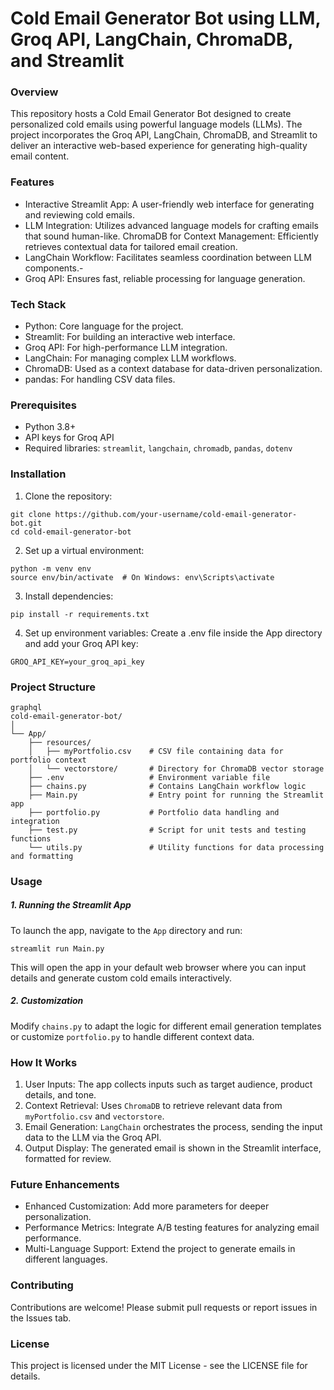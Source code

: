 # Cold Email Generator Bot using LLM, Groq API, LangChain, ChromaDB, and Streamlit
### Overview
This repository hosts a Cold Email Generator Bot designed to create personalized cold emails using powerful language models (LLMs). The project incorporates the Groq API, LangChain, ChromaDB, and Streamlit to deliver an interactive web-based experience for generating high-quality email content.

### Features
- Interactive Streamlit App: A user-friendly web interface for generating and reviewing cold emails.
- LLM Integration: Utilizes advanced language models for crafting emails that sound human-like.
ChromaDB for Context Management: Efficiently retrieves contextual data for tailored email creation.
- LangChain Workflow: Facilitates seamless coordination between LLM components.- 
- Groq API: Ensures fast, reliable processing for language generation.
### Tech Stack
- Python: Core language for the project.
- Streamlit: For building an interactive web interface.
- Groq API: For high-performance LLM integration.
- LangChain: For managing complex LLM workflows.
- ChromaDB: Used as a context database for data-driven personalization.
- pandas: For handling CSV data files.
### Prerequisites
- Python 3.8+
- API keys for Groq API
- Required libraries: `streamlit`, `langchain`, `chromadb`, `pandas`, `dotenv`
### Installation
1. Clone the repository:
```
git clone https://github.com/your-username/cold-email-generator-bot.git
cd cold-email-generator-bot
```
2. Set up a virtual environment:
```
python -m venv env
source env/bin/activate  # On Windows: env\Scripts\activate
```
3. Install dependencies:

```
pip install -r requirements.txt
```
4. Set up environment variables: Create a .env file inside the App directory and add your Groq API key:

```
GROQ_API_KEY=your_groq_api_key
```
### Project Structure
```
graphql
cold-email-generator-bot/
│
└── App/
    ├── resources/
    │   ├── myPortfolio.csv    # CSV file containing data for portfolio context
    │   └── vectorstore/       # Directory for ChromaDB vector storage
    ├── .env                   # Environment variable file
    ├── chains.py              # Contains LangChain workflow logic
    ├── Main.py                # Entry point for running the Streamlit app
    ├── portfolio.py           # Portfolio data handling and integration
    ├── test.py                # Script for unit tests and testing functions
    └── utils.py               # Utility functions for data processing and formatting
```
### Usage
##### 1. Running the Streamlit App
To launch the app, navigate to the `App` directory and run:
```
streamlit run Main.py
```
This will open the app in your default web browser where you can input details and generate custom cold emails interactively.

##### 2. Customization
Modify `chains.py` to adapt the logic for different email generation templates or customize `portfolio.py` to handle different context data.

### How It Works
1. User Inputs: The app collects inputs such as target audience, product details, and tone.
2. Context Retrieval: Uses `ChromaDB` to retrieve relevant data from `myPortfolio.csv` and `vectorstore`.
3. Email Generation: `LangChain` orchestrates the process, sending the input data to the LLM via the Groq API.
4. Output Display: The generated email is shown in the Streamlit interface, formatted for review.
### Future Enhancements
- Enhanced Customization: Add more parameters for deeper personalization.
- Performance Metrics: Integrate A/B testing features for analyzing email performance.
- Multi-Language Support: Extend the project to generate emails in different languages.
### Contributing
Contributions are welcome! Please submit pull requests or report issues in the Issues tab.

### License
This project is licensed under the MIT License - see the LICENSE file for details.
